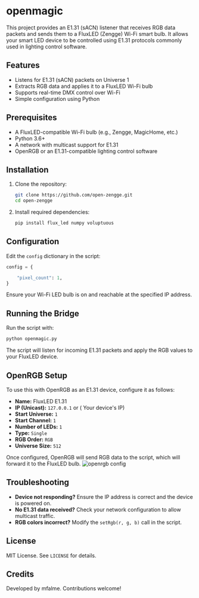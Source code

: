 # openmagic

This project provides an E1.31 (sACN) listener that receives RGB data packets and sends them to a FluxLED (Zengge) Wi-Fi smart bulb. It allows your smart LED device to be controlled using E1.31 protocols commonly used in lighting control software.

## Features
- Listens for E1.31 (sACN) packets on Universe 1
- Extracts RGB data and applies it to a FluxLED Wi-Fi bulb
- Supports real-time DMX control over Wi-Fi
- Simple configuration using Python

## Prerequisites
- A FluxLED-compatible Wi-Fi bulb (e.g., Zengge, MagicHome, etc.)
- Python 3.6+
- A network with multicast support for E1.31
- OpenRGB or an E1.31-compatible lighting control software

## Installation

1. Clone the repository:
   ```sh
   git clone https://github.com/open-zengge.git
   cd open-zengge
   ```

2. Install required dependencies:
   ```sh
   pip install flux_led numpy voluptuous
   ```

## Configuration

Edit the `config` dictionary in the script:

```python
config = {

    "pixel_count": 1,
}
```

Ensure your Wi-Fi LED bulb is on and reachable at the specified IP address.

## Running the Bridge

Run the script with:
```sh
python openmagic.py
```

The script will listen for incoming E1.31 packets and apply the RGB values to your FluxLED device.

## OpenRGB Setup
To use this with OpenRGB as an E1.31 device, configure it as follows:

- **Name:** FluxLED E1.31
- **IP (Unicast):** `127.0.0.1` or ( Your device's IP)
- **Start Universe:** `1`
- **Start Channel:** `1`
- **Number of LEDs:** `1`
- **Type:** `Single`
- **RGB Order:** `RGB`
- **Universe Size:** `512`

Once configured, OpenRGB will send RGB data to the script, which will forward it to the FluxLED bulb.
![openrgb config](https://imgur.com/a/6FXa3dH.png)

## Troubleshooting
- **Device not responding?** Ensure the IP address is correct and the device is powered on.
- **No E1.31 data received?** Check your network configuration to allow multicast traffic.
- **RGB colors incorrect?** Modify the `setRgb(r, g, b)` call in the script.

## License
MIT License. See `LICENSE` for details.

## Credits
Developed by mfalme. Contributions welcome!

